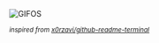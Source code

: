 <div align="justify">
<picture>
    <source media="(prefers-color-scheme: dark)" srcset="https://i.ibb.co/pv5KFJqM/output-gif.gif">
    <source media="(prefers-color-scheme: light)" srcset="https://i.ibb.co/pv5KFJqM/output-gif.gif">
    <img alt="GIFOS" src="https://i.ibb.co/pv5KFJqM/output-gif.gif">
</picture>

<sub><i>inspired from [x0rzavi/github-readme-terminal](https://github.com/x0rzavi/github-readme-terminal)</i></sub>

</div>

<!-- Image deletion URL: https://ibb.co/99S45sP1/a43c5aa42ab9c2dd3273cc16666bcb32 -->